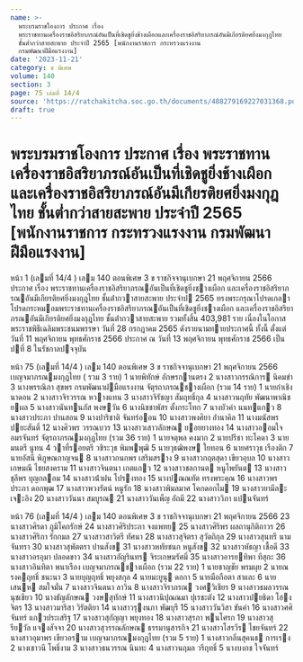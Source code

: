 ```yaml
---
name: >-
  พระบรมราชโองการ ประกาศ เรื่อง
  พระราชทานเครื่องราชอิสริยาภรณ์อันเป็นที่เชิดชูยิ่งช้างเผือกและเครื่องราชอิสริยาภรณ์อันมีเกียรติยศยิ่งมงกุฎไทย
  ชั้นต่ำกว่าสายสะพาย ประจำปี 2565 [พนักงานราชการ กระทรวงแรงงาน
  กรมพัฒนาฝีมือแรงงาน]
date: '2023-11-21'
category: ข พิเศษ
volume: 140
section: 3
page: 75 เล่มที่ 14/4
source: 'https://ratchakitcha.soc.go.th/documents/488279169227031368.pdf'
draft: true
---
```


# พระบรมราชโองการ ประกาศ เรื่อง พระราชทานเครื่องราชอิสริยาภรณ์อันเป็นที่เชิดชูยิ่งช้างเผือกและเครื่องราชอิสริยาภรณ์อันมีเกียรติยศยิ่งมงกุฎไทย ชั้นต่ำกว่าสายสะพาย ประจำปี 2565 [พนักงานราชการ กระทรวงแรงงาน กรมพัฒนาฝีมือแรงงาน]

หน้า 1 (เลมที่ 14/4 ) เลม 140 ตอนพิเศษ 3 ข ราชกิจจานุเบกษา 21 พฤศจิกายน 2566 ประกาศ เรื่อง พระราชทานเครื่องราชอิสริยาภรณอันเป็นที่เชิดชูยิ่งชางเผือก และเครื่องราชอิสริยาภรณอันมีเกียรติยศยิ่งมงกุฎไทย ชั้นต่ํากวาสายสะพาย ประจําป 2565 ทรงพระกรุณาโปรดเกลาโปรดกระหมอมพระราชทานเครื่องราชอิสริยาภรณอันเป็นที่เชิดชูยิ่งชางเผือก และเครื่องราชอิสริยาภรณอันมีเกียรติยศยิ่งมงกุฎไทย ชั้นต่ํากวาสายสะพาย รวมทั้งสิ้น 403,981 ราย เนื่องในโอกาสพระราชพิธีเฉลิมพระชนมพรรษา วันที่ 28 กรกฎาคม 2565 ดังรายนามทายประกาศนี้ ทั้งนี้ ตั้งแต่วันที่ 11 พฤศจิกายน พุทธศักราช 2566 ประกาศ ณ วันที่ 13 พฤศจิกายน พุทธศักราช 2566 เป็นปที่ 8 ในรัชกาลปจจุบัน

หน้า 75 (เลมที่ 14/4 ) เลม 140 ตอนพิเศษ 3 ข ราชกิจจานุเบกษา 21 พฤศจิกายน 2566 เบญจมาภรณมงกุฎไทย ( รวม 3 ราย) 1 นายพิทักษ์ อักษรกานตรง 2 นางสาวกรรณิการ นิคมขํา 3 นางพรรณิภา สุขพร กรมพัฒนาฝมือแรงงาน จัตุรถาภรณชางเผือก (รวม 14 ราย) 1 นายกําเชิง นาดอน 2 นางสาวจิรวรรณ หวางแทน 3 นางสาวจิรัชญา สัมฤทธิ์กุล 4 นางสาวนฤทัย พัฒนาพาณิชยผล 5 นางสาวนันทนภัส พงษวัน 6 นางนิชชาพัสร ตั้งกระโทก 7 นางบัวคํา นนทแกว 8 นางสาวประภา ปานสอน 9 นางปาริชาติ จันทร์ออน 10 นางสาวพงศิยา อ่ํานาคิล 11 นางมนัสพร ปยะสันติ์ 12 นางศิวพร วรรณบวร 13 นางสาวเสาวลักษณ ยอยยางทอง 14 นางสาวออมใจ อมรจันทร์ จัตุรถาภรณมงกุฎไทย (รวม 36 ราย) 1 นายจตุพล คงมาก 2 นายปรีชา ทะโคดา 3 นายมนตรี นูทน 4 วาที่รอยตรี วชิระวุธ พิมพพุฒิ 5 นายวุธฒิพงษ ใยทอน 6 นายศราวุธ เรืองติก 7 นายอัสนี พิภูษณกาญจน 8 นางสาวกนกพร เสริมสราง 9 นางสาวกฤตสุดา เขียวอุบล 10 นางสาวเกษมณี ไชยสงคราม 11 นางสาวจินตนา เกตแกว 12 นางสาวชลกานต หนูไพยันต 13 นางสาวชุลีพร บุญกลอม 14 นางสาวน้ําฝน โปรงทอง 15 นางปณณทัต ทรงพระคุณ 16 นางสาวพรประภา ดอกพุฒ 17 นางสาวพวงรัตน์ หนูรัก 18 นางสาวพิมลมาศ โคกดอกไม 19 นางสาวยามีละ เจะอิง 20 นางสาววันนา สมบูรณ 21 นางสาววันเพ็ญ อัถมี 22 นางสาววิภา แปนจันทร์

หน้า 76 (เลมที่ 14/4 ) เลม 140 ตอนพิเศษ 3 ข ราชกิจจานุเบกษา 21 พฤศจิกายน 2566 23 นางสาวศิรดา ภูมิโคกรักษ์ 24 นางสาวศิริประภา จงแพทย 25 นางสาวศิริพร ผลถานุกิติถาวร 26 นางสาวศิริภา รักกมล 27 นางสาวสาวิตรี ทัศนา 28 นางสาวสุจิตรา สุวัตถิกุล 29 นางสาวสุนทรี นามจันทรา 30 นางสาวสุพัตตรา ปานสังข 31 นางสาวหทัยชนก หนูสังข 32 นางสาวหัธญา เชื้อดี 33 นางสาวอรอุมา ปลอดขาว 34 นางสาวอัญรินทร จิระเกษมรัศมิ์ 35 นางสาวอารยทิพา ทีสุกะ 36 นางสาวอินทิตา พนาเรือง เบญจมาภรณชางเผือก (รวม 22 ราย) 1 นายชาญชัย พรมผุย 2 นายณรงคฤทธิ์ ชนะนา 3 นายบุญฤทธิ์ พยุงสกุล 4 นายมะยูนุ ดอกา 5 นายมือกือตา สาและ 6 นายเสนห สมใจมั่น 7 นางสาวจินตนา ลาวิน 8 นางสาวจิราภรณ วงศวิเชียร 9 นางสาวธมลวรรณ นุชเขียว 10 นางธัญลักษณ วงษสุทักษ์ 11 นางสาวนิปุณณมา ปุเรชะตัง 12 นางสาวปยธิดา โฮงจิตร 13 นางสาวมาริสา วิรัตติยา 14 นางสาวรุงนภา พัฒบุรี 15 นางสาววันวิสา ขันคํา 16 นางสาวศศิจันทร์ แกวประเสริฐ 17 นางสาวสุกัญญา พยุงทอง 18 นางสาวสุรภา พนโศรก 19 นางสาวสุรียวัล แจงสัจจา 20 นางสาวสุวรรณลักษณ ธรรมานุสารกิจ 21 นางสาวโสรวีร ไชยจันทร์ 22 นางสาวอุมาพร เขียวอราม เบญจมาภรณมงกุฎไทย (รวม 5 ราย) 1 นางสาวกลิ่นสุคนธ การเรง 2 นางเชาวนี โพธิ์งาม 3 นางสาวธนวรรณ นินทะ 4 นางสาวนฤมล วรีฤทธิ์ 5 นางบงกช ใจจันทร์
